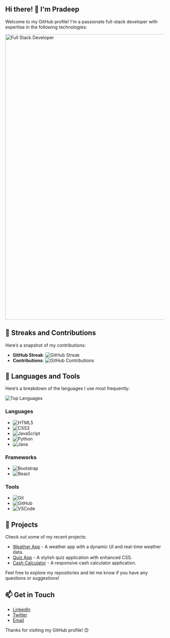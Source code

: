 ## Hi there! 👋 I'm Pradeep

Welcome to my GitHub profile! I'm a passionate full-stack developer with expertise in the following technologies:

<img src="https://user-images.githubusercontent.com/40702606/111074799-bdfbcf00-84dc-11eb-98c0-d40a99aa0da7.png" alt="Full Stack Developer" width="900"/>


<!--
**pradeep23122003/pradeep23122003** is a ✨ _special_ ✨ repository because its `README.md` (this file) appears on your GitHub profile.

Here are some ideas to get you started:

- 🔭 I’m currently working on ...
- 🌱 I’m currently learning ...
- 👯 I’m looking to collaborate on ...
- 🤔 I’m looking for help with ...
- 💬 Ask me about ...
- 📫 How to reach me: ...
- 😄 Pronouns: ...
- ⚡ Fun fact: ...
-->

## 🌟 Streaks and Contributions

Here’s a snapshot of my contributions:

- **GitHub Streak**: ![GitHub Streak](https://github-readme-streak-stats.herokuapp.com/?user=pradeep23122003&theme=dark&hide_border=true)
- **Contributions**: ![GitHub Contributions](https://github-readme-stats.vercel.app/api?username=pradeep23122003&show_icons=true&count_private=true&hide=prs&theme=dark)

## 🔧 Languages and Tools

Here’s a breakdown of the languages I use most frequently:

![Top Languages](https://github-readme-stats.vercel.app/api/top-langs/?username=pradeep23122003&layout=compact&theme=dark)

### Languages
- ![HTML5](https://img.shields.io/badge/-HTML5-E34F26?style=flat-square&logo=html5&logoColor=white)
- ![CSS3](https://img.shields.io/badge/-CSS3-1572B6?style=flat-square&logo=css3&logoColor=white)
- ![JavaScript](https://img.shields.io/badge/-JavaScript-F7DF1E?style=flat-square&logo=javascript&logoColor=black)
- ![Python](https://img.shields.io/badge/-Python-3776AB?style=flat-square&logo=python&logoColor=white)
- ![Java](https://img.shields.io/badge/-Java-007396?style=flat-square&logo=java&logoColor=white)

### Frameworks
- ![Bootstrap](https://img.shields.io/badge/-Bootstrap-563D7C?style=flat-square&logo=bootstrap&logoColor=white)
- ![React](https://img.shields.io/badge/-React-61DAFB?style=flat-square&logo=react&logoColor=black)

### Tools
- ![Git](https://img.shields.io/badge/-Git-F05032?style=flat-square&logo=git&logoColor=white)
- ![GitHub](https://img.shields.io/badge/-GitHub-181717?style=flat-square&logo=github&logoColor=white)
- ![VSCode](https://img.shields.io/badge/-VSCode-007ACC?style=flat-square&logo=visual-studio-code&logoColor=white)

## 🚀 Projects

Check out some of my recent projects:

- [Weather App](https://github.com/pradeep23122003/Weather_App) - A weather app with a dynamic UI and real-time weather data.
- [Quiz App](https://github.com/pradeep23122003/Quiz_App) - A stylish quiz application with enhanced CSS.
- [Cash Calculator](https://github.com/pradeep23122003/cash_cal) - A responsive cash calculator application.

Feel free to explore my repositories and let me know if you have any questions or suggestions!

## 📫 Get in Touch

- [LinkedIn](https://www.linkedin.com/in/pradeep23122003/)
- [Twitter](https://twitter.com/pradeep23122003)
- [Email](mailto:spradeepp76.com)

Thanks for visiting my GitHub profile! 😊
